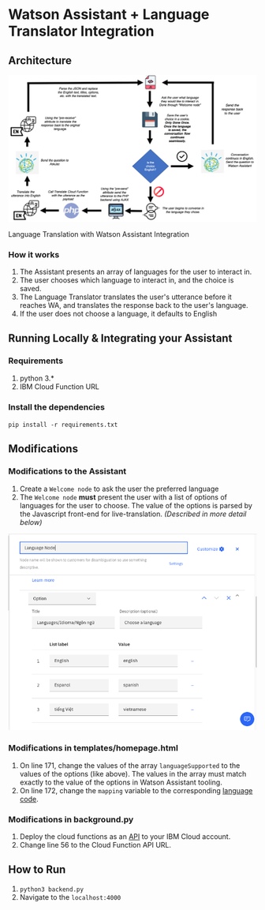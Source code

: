# Watson Assistant + Language Translator Integration


## Architecture

![Assets/LiveTranslationArchitecture.png](Assets/LiveTranslationArchitecture.png)

Language Translation with Watson Assistant Integration

### How it works

1. The Assistant presents an array of languages for the user to interact in.
2. The user chooses which language to interact in, and the choice is saved.
3. The Language Translator translates the user's utterance before it reaches WA, and translates the response back to the user's language.
4. If the user does not choose a language, it defaults to English

## Running Locally & Integrating your Assistant

### Requirements

1. python 3.*
2. IBM Cloud Function URL

### Install the dependencies

`pip install -r requirements.txt`

## Modifications

### Modifications to the Assistant

1. Create a `Welcome node` to ask the user the preferred language
2. The `Welcome node` **must** present the user with a list of options of languages for the user to choose. The value of the options is parsed by the Javascript front-end for live-translation. *(Described in more detail below)*

![Assets/Dialog.png](Assets/Dialog.png)

### Modifications in templates/homepage.html
1. On line 171, change the values of the array `languageSupported` to the values of the options (like above). The values in the array must match exactly to the value of the options in Watson Assistant tooling. 
2. On line 172, change the `mapping` variable to the corresponding [language code](https://cloud.ibm.com/docs/language-translator?topic=language-translator-translation-models).

### Modifications in background.py
1. Deploy the cloud functions as an [API](https://cloud.ibm.com/docs/openwhisk?topic=openwhisk-apigateway) to your IBM Cloud account.
2. Change line 56 to the Cloud Function API URL.

## How to Run
1. `python3 backend.py`
2. Navigate to the `localhost:4000`
